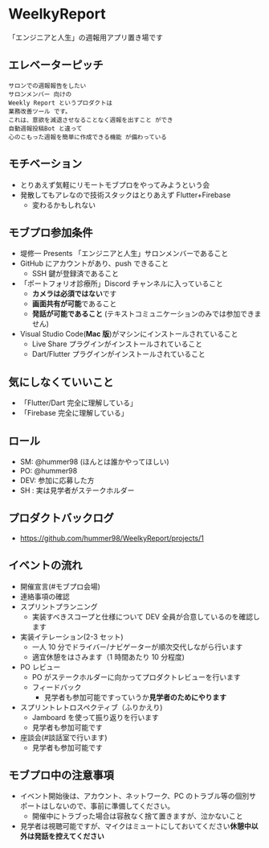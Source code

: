 # WeelkyReport

「エンジニアと人生」の週報用アプリ置き場です

## エレベーターピッチ

```
サロンでの週報報告をしたい
サロンメンバー 向けの
Weekly Report というプロダクトは
業務改善ツール です。
これは、意欲を減退させなることなく週報を出すこと ができ
自動週報投稿Bot と違って
心のこもった週報を簡単に作成できる機能 が備わっている
```

## モチベーション

- とりあえず気軽にリモートモブプロをやってみようという会
- 発散してもアレなので技術スタックはとりあえず Flutter+Firebase
  - 変わるかもしれない

## モブプロ参加条件

- 堤修一 Presents 「エンジニアと人生」サロンメンバーであること
- GitHub にアカウントがあり、push できること
  - SSH 鍵が登録済であること
- 「ポートフォリオ診療所」Discord チャンネルに入っていること
  - **カメラは必須ではない**です
  - **画面共有が可能**であること
  - **発話が可能であること** (テキストコミュニケーションのみでは参加できません)
- Visual Studio Code(**Mac 版**)がマシンにインストールされていること
  - Live Share プラグインがインストールされていること
  - Dart/Flutter プラグインがインストールされていること

## 気にしなくていいこと

- 「Flutter/Dart 完全に理解している」
- 「Firebase 完全に理解している」

## ロール

- SM: @hummer98 (ほんとは誰かやってほしい)
- PO: @hummer98
- DEV: 参加に応募した方
- SH : 実は見学者がステークホルダー

## プロダクトバックログ

- https://github.com/hummer98/WeelkyReport/projects/1

## イベントの流れ

- 開催宣言(#モブプロ会場)
- 連絡事項の確認
- スプリントプランニング
  - 実装すべきスコープと仕様について DEV 全員が合意しているのを確認します
- 実装イテレーション(2-3 セット)
  - 一人 10 分でドライバー/ナビゲーターが順次交代しながら行います
  - 適宜休憩をはさみます（1 時間あたり 10 分程度)
- PO レビュー
  - PO がステークホルダーに向かってプロダクトレビューを行います
  - フィードバック
    - 見学者も参加可能ですっていうか**見学者のためにやります**
- スプリントレトロスペクティブ（ふりかえり)
  - Jamboard を使って振り返りを行います
  - 見学者も参加可能です
- 座談会(#談話室で行います)
  - 見学者も参加可能です

## モブプロ中の注意事項

- イベント開始後は、アカウント、ネットワーク、PC のトラブル等の個別サポートはしないので、事前に準備してください。
  - 開催中にトラブった場合は容赦なく捨て置きますが、泣かないこと
- 見学者は視聴可能ですが、マイクはミュートにしておいてください**休憩中以外は発話を控えてください**
